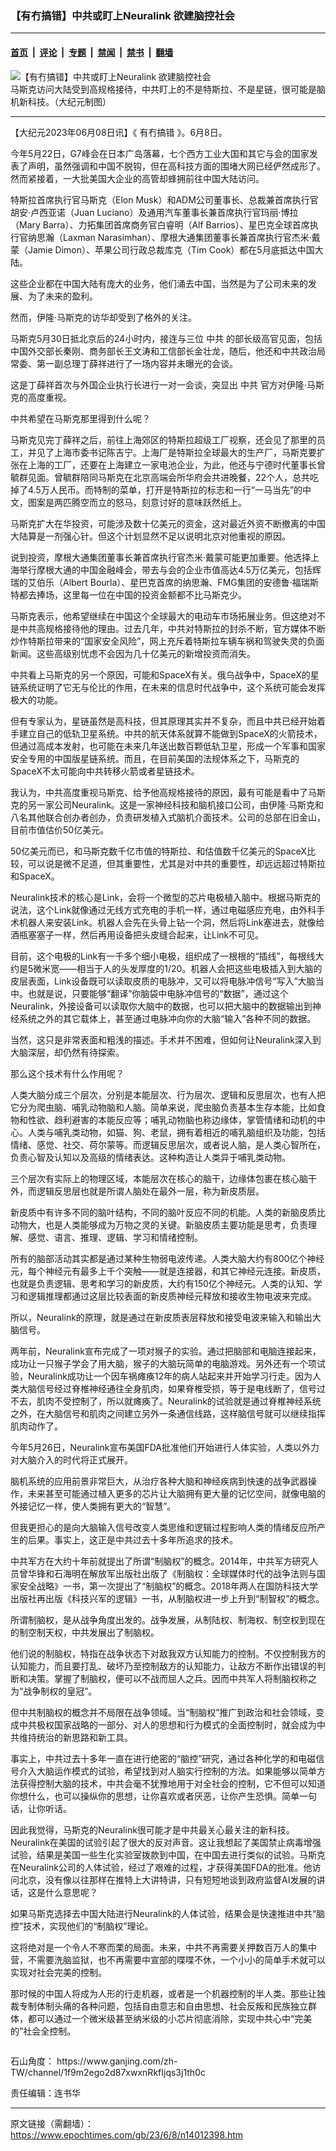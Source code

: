 ### 【有冇搞错】中共或盯上Neuralink 欲建脑控社会

---

#### [首页](../../../..?n14012398) &nbsp;|&nbsp; [评论](../../../../../epoch-comment?n14012398) &nbsp;|&nbsp; [专题](../../../../../epoch-special?n14012398) &nbsp;|&nbsp; [禁闻](../../../../../epoch-news?n14012398) &nbsp;|&nbsp; [禁书](../../../../../books?n14012398) &nbsp;|&nbsp; [翻墙](https://github.com/gfw-breaker/nogfw/blob/master/README.md?n14012398)


<div><img alt="【有冇搞错】中共或盯上Neuralink 欲建脑控社会" class="attachment-djy_600_400 size-djy_600_400 wp-post-image" src="https://i.epochtimes.com/assets/uploads/2023/06/id14012399-cc1ff3ff3424c68731eb66645ba86fd3-600x400.jpg"/>
<div class="caption">
 马斯克访问大陆受到高规格接待，中共盯上的不是特斯拉、不是星链，很可能是脑机新科技。（大纪元制图）
</div></div><hr/><div class="post_content" id="artbody" itemprop="articleBody">
 <!-- article content begin -->
 <p>
  【大纪元2023年06月08日讯】《
  <ok href="https://www.epochtimes.com/gb/tag/%E6%9C%89%E5%86%87%E6%90%9E%E9%94%99.html">
   有冇搞错
  </ok>
  》。6月8日。
 </p>
 <p>
  今年5月22日，G7峰会在日本广岛落幕，七个西方工业大国和其它与会的国家发表了声明，虽然强调和中国不脱钩，但在高科技方面的围堵大网已经俨然成形了。然而紧接着，一大批美国大企业的高管却蜂拥前往中国大陆访问。
 </p>
 <p>
  特斯拉首席执行官马斯克（Elon Musk）和ADM公司董事长、总裁兼首席执行官胡安‧卢西亚诺（Juan Luciano）及通用汽车董事长兼首席执行官玛丽‧博拉（Mary Barra）、力拓集团首席商务官白睿明（Alf Barrios）、星巴克全球首席执行官纳思瀚（Laxman Narasimhan）、摩根大通集团董事长兼首席执行官杰米‧戴蒙（Jamie Dimon）、苹果公司行政总裁库克（Tim Cook）都在5月底抵达中国大陆。
 </p>
 <p>
  这些企业都在中国大陆有庞大的业务，他们涌去中国，当然是为了公司未来的发展、为了未来的盈利。
 </p>
 <p>
  然而，伊隆‧马斯克的访华却受到了格外的关注。
 </p>
 <p>
  马斯克5月30日抵北京后的24小时内，接连与三位
  <ok href="https://www.epochtimes.com/gb/tag/%E4%B8%AD%E5%85%B1.html">
   中共
  </ok>
  的部长级高官见面，包括中国外交部长秦刚、商务部长王文涛和工信部长金壮龙，随后，他还和中共政治局常委、第一副总理丁薛祥进行了一场内容并未曝光的会谈。
 </p>
 <p>
  这是丁薛祥首次与外国企业执行长进行一对一会谈，突显出
  <ok href="https://www.epochtimes.com/gb/tag/%E4%B8%AD%E5%85%B1.html">
   中共
  </ok>
  官方对伊隆‧马斯克的高度重视。
 </p>
 <p>
  中共希望在马斯克那里得到什么呢？
 </p>
 <p>
  马斯克见完丁薛祥之后，前往上海郊区的特斯拉超级工厂视察，还会见了那里的员工，并见了上海市委书记陈吉宁。上海厂是特斯拉全球最大的生产厂，马斯克要扩张在上海的工厂，还要在上海建立一家电池企业，为此，他还与宁德时代董事长曾毓群见面。曾毓群陪同马斯克在北京高端会所华府会共进晚餐，22个人，总共吃掉了4.5万人民币。而特制的菜单，打开是特斯拉的标志和一行“一马当先”的中文，图案是两匹腾空而立的怒马，刻意讨好的意味跃然纸上。
 </p>
 <p>
  马斯克扩大在华投资，可能涉及数十亿美元的资金，这对最近外资不断撤离的中国大陆算是一剂强心针。但这个计划显然不足以说明北京对他重视的原因。
 </p>
 <p>
  说到投资，摩根大通集团董事长兼首席执行官杰米‧戴蒙可能更加重要。他选择上海举行摩根大通的中国金融峰会，带去与会的企业市值高达4.5万亿美元，包括辉瑞的艾伯乐（Albert Bourla）、星巴克首席的纳思瀚、FMG集团的安德鲁‧福瑞斯特都去捧场，这里每一位在中国的投资金额都不比马斯克少。
 </p>
 <p>
  马斯克表示，他希望继续在中国这个全球最大的电动车市场拓展业务。但这绝对不是中共高规格接待他的理由。过去几年，中共对特斯拉的封杀不断，官方媒体不断炒作特斯拉带来的“国家安全风险”，网上充斥着特斯拉车辆车祸和驾驶失灵的负面新闻。这些高级别忧虑不会因为几十亿美元的新增投资而消失。
 </p>
 <p>
  中共看上马斯克的另一个原因，可能和SpaceX有关。俄乌战争中，SpaceX的星链系统证明了它无与伦比的作用，在未来的信息时代战争中，这个系统可能会发挥极大的功能。
 </p>
 <p>
  但有专家认为，星链虽然是高科技，但其原理其实并不复杂，而且中共已经开始着手建立自己的低轨卫星系统。中共的航天体系就算不能做到SpaceX的火箭技术，但通过高成本发射，也可能在未来几年送出数百颗低轨卫星，形成一个军事和国家安全专用的中国版星链系统。而且，在目前美国的法规体系之下，马斯克的SpaceX不太可能向中共转移火箭或者星链技术。
 </p>
 <p>
  我认为，中共高度重视马斯克、给予他高规格接待的原因，最有可能是看中了马斯克的另一家公司Neuralink。这是一家神经科技和脑机接口公司，由伊隆‧马斯克和八名其他联合创办者创办，负责研发植入式脑机介面技术。公司的总部在旧金山，目前市值估价50亿美元。
 </p>
 <p>
 </p>
 <p>
  50亿美元而已，和马斯克数千亿市值的特斯拉、和估值数千亿美元的SpaceX比较，可以说是微不足道，但其重要性，尤其是对中共的重要性，却远远超过特斯拉和SpaceX。
 </p>
 <p>
  Neuralink技术的核心是Link，会将一个微型的芯片电极植入脑中。根据马斯克的说法，这个Link就像通过无线方式充电的手机一样，通过电磁感应充电，由外科手术机器人来安装Link。机器人会先在头骨上钻一个洞，然后将Link塞进去，就像给酒瓶塞塞子一样，然后再用设备把头皮缝合起来，让Link不可见。
 </p>
 <p>
  目前，这个电极的Link有一千多个细小电极，组织成了一根根的“插线”，每根线大约是5微米宽——相当于人的头发厚度的1/20。机器人会把这些电极插入到大脑的皮层表面，Link设备既可以读取皮质的电脉冲，又可以将电脉冲信号“写入”大脑当中。也就是说，只要能够“翻译”你脑袋中电脉冲信号的“数据”，通过这个Neuralink，外接设备可以读取你大脑中的数据，也可以把大脑中的数据输出到神经系统之外的其它载体上，甚至通过电脉冲向你的大脑“输入”各种不同的数据。
 </p>
 <p>
  当然，这只是非常表面和粗浅的描述。手术并不困难，但如何让Neuralink深入到大脑深层，却仍然有待探索。
 </p>
 <p>
  那么这个技术有什么作用呢？
 </p>
 <p>
  人类大脑分成三个层次，分别是本能层次、行为层次、逻辑和反思层次，也有人把它分为爬虫脑、哺乳动物脑和人脑。简单来说，爬虫脑负责基本生存本能，比如食物和性欲、趋利避害的本能反应等；哺乳动物脑也称边缘体，掌管情绪和动机的中心。人类与哺乳类动物，如猫、狗、老鼠，拥有着相近的哺乳脑组织及功能，包括情绪、感觉、社交、荷尔蒙等。而逻辑反思层次，或者说人脑，是人类心智所在，负责心智及认知以及高级的情绪表达。这种构造让人类异于哺乳类动物。
 </p>
 <p>
  三个层次有实际上的物理区域，本能层次在核心的脑干，边缘体包裹在核心脑干外，而逻辑反思层也就是所谓人脑处在最外一层，称为新皮质层。
 </p>
 <p>
  新皮质中有许多不同的脑叶结构，不同的脑叶反应不同的机能。人类的新脑皮质比动物大，也是人类能够成为万物之灵的关键。新脑皮质主要功能是思考，负责理解、感觉、语言、推理、逻辑、学习和情绪控制。
 </p>
 <p>
  所有的脑部活动其实都是通过某种生物弱电波传递。人类大脑大约有800亿个神经元，每个神经元有最多上千个突触——就是连接器，和其它神经元连接。新皮质，也就是负责逻辑、思考和学习的新皮质，大约有150亿个神经元。人类的认知、学习和逻辑推理都通过这层比较表面的新皮质神经元释放和接收生物电波来完成。
 </p>
 <p>
  所以，Neuralink的原理，就是通过在新皮质表层释放和接受电波来输入和输出大脑信号。
 </p>
 <p>
  两年前，Neuralink宣布完成了一项对猴子的实验。通过把脑部和电脑连接起来，成功让一只猴子学会了用大脑，猴子的大脑玩简单的电脑游戏。另外还有一个项试验，Neuralink成功让一个因车祸瘫痪12年的病人站起来并开始学习行走。因为人类大脑信号经过脊椎神经通往全身肌肉，如果脊椎受损，等于是电线断了，信号过不去，肌肉不受控制了，所以就瘫痪了。Neuralink的试验就是通过脊椎神经系统之外，在大脑信号和肌肉之间建立另外一条通信线路，这样脑信号就可以继续指挥肌肉动作了。
 </p>
 <p>
  今年5月26日，Neuralink宣布美国FDA批准他们开始进行人体实验，人类以外力对大脑介入的时代将正式展开。
 </p>
 <p>
  脑机系统的应用前景非常巨大，从治疗各种大脑和神经疾病到快速的战争武器操作，未来甚至可能通过植入更多的芯片让大脑拥有更大量的记忆空间，就像电脑的外接记忆一样，使人类拥有更大的“智慧”。
 </p>
 <p>
  但我更担心的是向大脑输入信号改变人类思维和逻辑过程影响人类的情绪反应所产生的后果。事实上，这正是中共过去十多年所追求的技术。
 </p>
 <p>
  中共军方在大约十年前就提出了所谓“制脑权”的概念。2014年，中共军方研究人员曾华锋和石海明在解放军出版社出版了《制脑权：全球媒体时代的战争法则与国家安全战略》一书，第一次提出了“制脑权”的概念。2018年两人在国防科技大学出版社再出版《科技兴军的逻辑》一书，从制脑权进一步上升到“制智权”的概念。
 </p>
 <p>
  所谓制脑权，是从战争角度出发的。战争发展，从制陆权、制海权、制空权到现在的制空制天权，中共发展出了制脑权。
 </p>
 <p>
  他们说的制脑权，特指在战争状态下对敌我双方认知能力的控制。不仅控制我方的认知能力，而且要打乱、破坏乃至控制敌方的认知能力，让敌方不断作出错误的判断和决策。掌握了制脑权，便可以不战而屈人之兵。因而中共军人将制脑权称之为“战争制权的皇冠”。
 </p>
 <p>
  但中共制脑权的概念并不局限在战争领域。当“制脑权”推广到政治和社会领域，变成中共极权国家战略的一部分、对人的思想和行为模式的全面控制时，就会成为中共维持统治的新思路和新工具。
 </p>
 <p>
  事实上，中共过去十多年一直在进行绝密的“脑控”研究，通过各种化学的和电磁信号介入大脑运作模式的试验，希望找到对人脑实行控制的方法。如果能够以简单方法获得控制大脑的技术，中共会毫不犹豫地用于对全社会的控制，它不但可以知道你想什么，也可以操纵你的思想，让你喜欢或者厌恶，让你产生恐惧。简单一句话，让你听话。
 </p>
 <p>
  因此我觉得，马斯克的Neuralink很可能才是中共最关心最关注的新科技。Neuralink在美国的试验引起了很大的反对声音。这让我想起了美国禁止病毒增强试验，结果是美国一些生化实验室拨款到中国，在中国去进行类似的试验。马斯克在Neuralink公司的人体试验，经过了艰难的过程，才获得美国FDA的批准。他访问北京，没有像以往那样在推特上大讲特讲，只有短短地谈到政府监督AI发展的讲话，这是什么意思呢？
 </p>
 <p>
  如果马斯克选择去中国大陆进行Neuralink的人体试验，结果会是快速推进中共“脑控”技术，实现他们的“制脑权”理论。
 </p>
 <p>
  这将绝对是一个令人不寒而栗的局面。未来，中共不再需要关押数百万人的集中营，不需要洗脑监狱，也不再需要中宣部的喋喋不休，一个小小的简单手术就可以实现对社会完美的控制。
 </p>
 <p>
  那时候的中国人将成为人形的行走机器，或者是一个机器控制的半人类。那些让独裁专制体制头痛的各种问题，包括自由意志和自由思想、社会反叛和民族独立群体，都可以通过一个微米级甚至纳米级的小芯片彻底消除，实现中共心中“完美的”社会全控制。
 </p>
 <p>
  <ok href="https://i.epochtimes.com/assets/uploads/2020/06/WhatsApp-Image-2020-02-25-at-7.05.58-AM-5-e1591716028541.jpeg">
   <img alt="" class="aligncenter size-large wp-image-12173417" src="https://i.epochtimes.com/assets/uploads/2020/06/WhatsApp-Image-2020-02-25-at-7.05.58-AM-5-600x337.jpeg"/>
  </ok>
 </p>
 <p>
  石山角度：
  <ok href="https://www.ganjing.com/zh-TW/channel/1f9m2ego2d87xwxnRkfIjqs3j1th0c">
   https://www.ganjing.com/zh-TW/channel/1f9m2ego2d87xwxnRkfIjqs3j1th0c
  </ok>
 </p>
 <p>
  责任编辑：连书华
 </p>
 <!-- article content end -->
 <div id="below_article_ad">
 </div>
</div>


---

原文链接（需翻墙）：https://www.epochtimes.com/gb/23/6/8/n14012398.htm